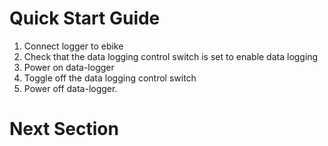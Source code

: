 # Quick Start Guide
1. Connect logger to ebike
2. Check that the data logging control switch is set to enable data logging
3. Power on data-logger
4. Toggle off the data logging control switch
5. Power off data-logger.
# Next Section
